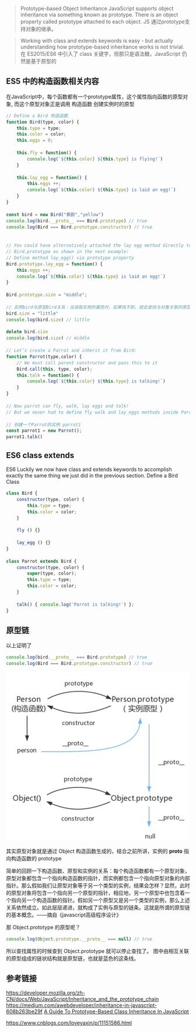 > Prototype-based Object Inheritance JavaScript supports object inheritance via something known as prototype. There is an object property called prototype attached to each object.
JS 通过prototype支持对象的继承。

> Working with class and extends keywords is easy - but actually understanding how prototype-based inheritance works is not trivial.
在 ES2015/ES6 中引入了 class 关键字，但那只是语法糖，JavaScript 仍然是基于原型的


## ES5 中的构造函数相关内容
在JavaScript中，每个函数都有一个prototype属性，这个属性指向函数的原型对象,
而这个原型对象正是调用 构造函数 创建实例时的原型
```js
// Define a Bird 构造函数
function Bird(type, color) {
    this.type = type;
    this.color = color;
    this.eggs = 0;

    this.fly = function() {
        console.log(`${this.color} ${this.type} is flying!`)
    }

    this.lay_egg = function() {
        this.eggs ++;
        console.log(`${this.color} ${this.type} is laid an egg!`)
    }
}

const bird = new Bird("黄鹂","yellow")
console.log(bird.__proto__ === Bird.prototype) // true
console.log(Bird === Bird.prototype.constructor) // true


// You could have alternatively attached the lay egg method directly to 
// Bird.prototype as shown in the next example:
// Define method lay_egg() via prototype property
Bird.prototype.lay_egg = function() {
    this.eggs ++;
    console.log(`${this.color} ${this.type} is laid an egg!`)
}

Bird.prototype.size = "middle";

// 实例bird与原型Bird关系：当读取实例的属性时，如果找不到，就会查找与对象关联的原型中的属性，如果还查不到，就去找原型的原型
bird.size = "little"
console.log(bird.size) // little

delete bird.size
console.log(bird.size) // middle

// Let’s create a Parrot and inherit it from Bird:
function Parrot(type,color) {
    // We must call parent constructor and pass this to it 
    Bird.call(this, type, color);
    this.talk = function() {
        console.log(`${this.color} ${this.type} is talking!`)
    }
}

// Now parrot can fly, walk, lay eggs and talk! 
// But we never had to define fly walk and lay_eggs methods inside Parrot itself.

// 创建一个Parrot的实例 parrot1
const parrot1 = new Parrot();
parrot1.talk()
```

## ES6 class extends
ES6 Luckily we now have class and extends keywords to accomplish exactly the same thing 
we just did in the previous section.
Define a Bird Class
```js
class Bird {
    constructor(type, color) {
        this.type = type;
        this.color = color;
    }

    fly () {}

    lay_egg () {}
}

class Parrot extends Bird {
    constructor(type, color) {
        super(type, color);
        this.type = type;
        this.color = color;
    }

    talk() { console.log('Parrot is talking!') };
}
```

## 原型链
以上证明了
```js
console.log(bird.__proto__ === Bird.prototype) // true
console.log(Bird === Bird.prototype.constructor) // true
```
![Object.prototype](./proto.jpg)

其实原型对象就是通过 Object 构造函数生成的，结合之前所讲，实例的 __proto__ 指向构造函数的 prototype 

简单的回顾一下构造函数、原型和实例的关系：每个构造函数都有一个原型对象，原型对象都包含一个指向构造函数的指针，而实例都包含一个指向原型对象的内部指针。那么假如我们让原型对象等于另一个类型的实例，结果会怎样？显然，此时的原型对象将包含一个指向另一个原型的指针，相应地，另一个原型中也包含着一个指向另一个构造函数的指针。假如另一个原型又是另一个类型的实例，那么上述关系依然成立。如此层层递进，就构成了实例与原型的链条。这就是所谓的原型链的基本概念。——摘自《javascript高级程序设计》

那 Object.prototype 的原型呢？
```js
console.log(Object.prototype.__proto__ === null) // true
```
所以查找属性的时候查到 Object.prototype 就可以停止查找了。
图中由相互关联的原型组成的链状结构就是原型链，也就是蓝色的这条线。

## 参考链接
https://developer.mozilla.org/zh-CN/docs/Web/JavaScript/Inheritance_and_the_prototype_chain
https://medium.com/awebdeveloper/inheritance-in-javascript-608b263be29f
[A Guide To Prototype-Based Class Inheritance In JavaScript](https://medium.com/@js_tut/a-guide-to-prototype-based-class-inheritance-in-javascript-849d3c3ddca)

https://www.cnblogs.com/loveyaxin/p/11151586.html